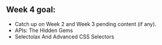 ## Week 4 goal:

- Catch up on Week 2 and Week 3 pending content (if any).
- APIs: The Hidden Gems
- Selectolax And Advanced CSS Selectors